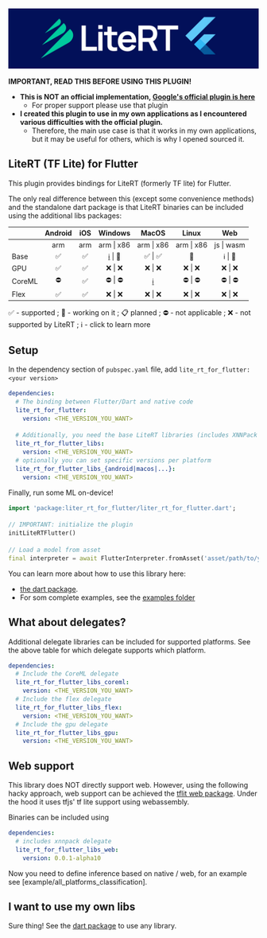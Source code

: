 
<p align="center">
    <br>
    <img src="./.github/readme/lite_rt_for_flutter.jpg"/>
    </br>
</p>

**IMPORTANT, READ THIS BEFORE USING THIS PLUGIN!**
* **This is NOT an official implementation, [Google's official plugin is here](https://pub.dev/packages/tflite_flutter)**
  * For proper support please use that plugin
* **I created this plugin to use in my own applications as I encountered various difficulties with the official plugin.**
  * Therefore, the main use case is that it works in my own applications, but it may be useful for others, which is why I opened sourced it.

## LiteRT (TF Lite) for Flutter

This plugin provides bindings for LiteRT (formerly TF lite) for Flutter.

The only real difference between this (except some convenience methods) and the standalone dart package is that LiteRT binaries can be included using the additional libs packages:

|        |   Android  |     iOS    |   Windows  |    MacOS   |    Linux   |     Web    |
|--------|:----------:|:----------:|:----------:|:----------:|:----------:|:----------:|
|        |    arm     |     arm    | arm \| x86 | arm \| x86 | arm \| x86 | js \| wasm |
| Base   |     ✅     |   ✅   | [ℹ️](https://github.com/CaptainDario/lite_rt_for_flutter_libs/issues/1) \| 🚧 |   ✅ \| ✅  |   🚧   |   ℹ️ \| 🚧   |
| GPU    |     ✅     |   ✅   |   ❌ \| ❌   |   ❌ \| ❌   |   ❌ \| ❌   |   ❌ \| ❌   |
| CoreML |     ⛔     |   ✅   |   ⛔ \| ⛔   | [ℹ️](https://github.com/CaptainDario/lite_rt_for_flutter_libs/issues/2) |   ⛔ \| ⛔   |   ⛔ \| ⛔   |
| Flex   |     ✅     |   ✅   |   ❌ \| ❌   |   ❌ \| ❌   |   ❌ \| ❌   |   ❌ \| ❌   |

✅ - supported ; 🚧 - working on it ; 📋 planned ; ⛔ - not applicable ; ❌ - not supported by LiteRT ; ℹ️ - click to learn more

## Setup

In the dependency section of `pubspec.yaml` file, add `lite_rt_for_flutter: <your version>`

```yaml
dependencies:
  # The binding between Flutter/Dart and native code
  lite_rt_for_flutter:
    version: <THE_VERSION_YOU_WANT>

  # Additionally, you need the base LiteRT libraries (includes XNNPack delegate)
  lite_rt_for_flutter_libs:
    version: <THE_VERSION_YOU_WANT>
  # optionally you can set specific versions per platform
  lite_rt_for_flutter_libs_{android|macos|...}:
    version: <THE_VERSION_YOU_WANT>
```

Finally, run some ML on-device!

```dart
import 'package:liter_rt_for_flutter/liter_rt_for_flutter.dart';

// IMPORTANT: initialize the plugin
initLiteRTFlutter()

// Load a model from asset
final interpreter = await FlutterInterpreter.fromAsset('asset/path/to/your/model.tflite');

```

You can learn more about how to use this library here:

* [the dart package](https://github.com/CaptainDario/lite_rt_for_dart?tab=readme-ov-file#example).
* For som complete examples, see the [examples folder](./example/)

## What about delegates?

Additional delegate libraries can be included for supported platforms.
See the above table for which delegate supports which platform.

```yaml
dependencies:
  # Include the CoreML delegate
  lite_rt_for_flutter_libs_coreml:
    version: <THE_VERSION_YOU_WANT>
  # Include the flex delegate
  lite_rt_for_flutter_libs_flex:
    version: <THE_VERSION_YOU_WANT>
  # Include the gpu delegate
  lite_rt_for_flutter_libs_gpu:
    version: <THE_VERSION_YOU_WANT>
```

## Web support

This library does NOT directly support web.
However, using the following hacky approach, web support can be achieved the [tflit web package](https://pub.dev/packages/tflite_web).
Under the hood it uses tfjs' tf lite support using webassembly.

Binaries can be included using

```yaml
dependencies:
  # includes xnnpack delegate
  lite_rt_for_flutter_libs_web:
    version: 0.0.1-alpha10
```

Now you need to define inference based on native / web, for an example see [example/all_platforms_classification].

## I want to use my own libs

Sure thing! See the [dart package](https://github.com/CaptainDario/lite_rt_for_dart) to use any library.
